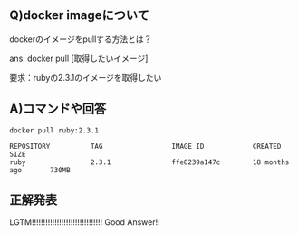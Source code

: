 ## Q)docker imageについて

dockerのイメージをpullする方法とは？

ans: docker pull [取得したいイメージ]

要求：rubyの2.3.1のイメージを取得したい


## A)コマンドや回答

```
docker pull ruby:2.3.1

REPOSITORY          TAG                 IMAGE ID            CREATED             SIZE
ruby                2.3.1               ffe8239a147c        18 months ago       730MB

```


## 正解発表

LGTM!!!!!!!!!!!!!!!!!!!!!!!!!!!!!!!
Good Answer!!
